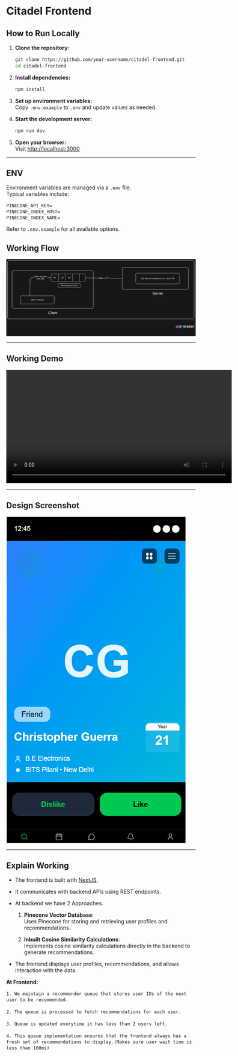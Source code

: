 # Citadel Frontend

## How to Run Locally

1. **Clone the repository:**
    ```bash
    git clone https://github.com/your-username/citadel-frontend.git
    cd citadel-frontend
    ```

2. **Install dependencies:**
    ```bash
    npm install
    ```

3. **Set up environment variables:**  
    Copy `.env.example` to `.env` and update values as needed.

4. **Start the development server:**
    ```bash
    npm run dev
    ```

5. **Open your browser:**  
    Visit [http://localhost:3000](http://localhost:3000)

---

## ENV

Environment variables are managed via a `.env` file.  
Typical variables include:

```
PINECONE_API_KEY=
PINECONE_INDEX_HOST=
PINECONE_INDEX_NAME=
```

Refer to `.env.example` for all available options.


## Working Flow

![Citadel Frontend Screenshot](public/diagram-export-7-10-2025-3_48_49-PM.png)

---

## Working Demo

<video src="public/Recording 2025-07-10 160122.mp4" controls width="600">
  Your browser does not support the video tag.
</video>

---

## Design Screenshot

![Citadel Frontend Design](public/Screenshot%202025-07-10%20160420.png)

---

## Explain Working

- The frontend is built with [NextJS](https://nextjs.org/).
- It communicates with backend APIs using REST endpoints.
- At backend we have 2 Approaches.

  1. **Pinecone Vector Database**:  
     Uses Pinecone for storing and retrieving user profiles and recommendations.

  2. **Inbuilt Cosine Similarity Calculations**:  
     Implements cosine similarity calculations directly in the backend to generate recommendations.
    
- The frontend displays user profiles, recommendations, and allows interaction with the data.

**At Frontend:**

    1. We maintain a recommender queue that stores user IDs of the next user to be recommended.
    
    2. The queue is processed to fetch recommendations for each user.

    3. Queue is updated everytime it has less than 2 users left.

    4. This queue implementation ensures that the frontend always has a fresh set of recommendations to display.(Makes sure user wait time is less than 100ms)
